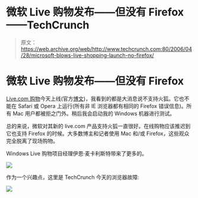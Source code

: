 # 微软 Live 购物发布——但没有 Firefox——TechCrunch

> 原文：<https://web.archive.org/web/http://www.techcrunch.com:80/2006/04/28/microsoft-blows-live-shopping-launch-no-firefox/>

# 微软 Live 购物发布——但没有 Firefox

[](https://web.archive.org/web/20220626085720/http://shopping.live.com/)[Live.com 购物](https://web.archive.org/web/20220626085720/http://shopping.live.com/)今天上线(官方[博文](https://web.archive.org/web/20220626085720/http://spaces.msn.com/liveshopping))，我看到的都是大消息说不支持火狐。它也不能在 Safari 或 Opera 上运行(所有非 IE 浏览器都有相同的 Firefox 错误信息)。所有 Mac 用户都被拒之门外。稍后我会启动我的 Windows 机器进行测试。

总的来说，微软对其新的 live.com 产品支持火狐一直很好。在线购物应该推迟到它也支持 Firefox 的时候。大多数博主和记者使用 Mac 和/或 Firefox，这些观众完全脱离了现场购物。

Windows Live 购物项目经理伊恩·麦卡利斯特带来了更多的。

![](img/0a9b787019c7192acca06fe339262de2.png)

作为一个兴趣点，这里是 TechCrunch 今天的浏览器故障:

![](img/6519f4e1998d117b8f9201b8c0fa7a3a.png)
